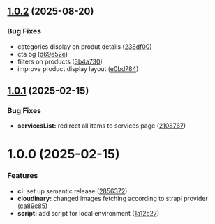 ## [1.0.2](https://github.com/tristannavez/laflammelimouxine_website/compare/v1.0.1...v1.0.2) (2025-08-20)


### Bug Fixes

* categories display on produt details ([238df00](https://github.com/tristannavez/laflammelimouxine_website/commit/238df008080cf55500f0845bd50e8f151294b245))
* cta bg ([d69e52e](https://github.com/tristannavez/laflammelimouxine_website/commit/d69e52ecdd2380789c0f558967a648644af8ede0))
* filters on products ([3b4a730](https://github.com/tristannavez/laflammelimouxine_website/commit/3b4a730a36ecc317208b4155d83b2423fe575be4))
* improve product display layout ([e0bd784](https://github.com/tristannavez/laflammelimouxine_website/commit/e0bd7846274dff69e8bbf871e2366df038923693))

## [1.0.1](https://github.com/tristannavez/laflammelimouxine_website/compare/v1.0.0...v1.0.1) (2025-02-15)


### Bug Fixes

* **servicesList:** redirect all items to services page ([2108767](https://github.com/tristannavez/laflammelimouxine_website/commit/2108767ee182c6086ce76707c9295b030cd7f5a2))

# 1.0.0 (2025-02-15)


### Features

* **ci:** set up semantic release ([2856372](https://github.com/tristannavez/laflammelimouxine_website/commit/2856372c680107d512b91d758656b2a2b80377d8))
* **cloudinary:** changed images fetching according to strapi provider ([ca89c85](https://github.com/tristannavez/laflammelimouxine_website/commit/ca89c85a52236c83ee46de9f6bd375871d217330))
* **script:** add script for local environment ([1a12c27](https://github.com/tristannavez/laflammelimouxine_website/commit/1a12c2743a9843122c4545f648425d08b42f757c))
